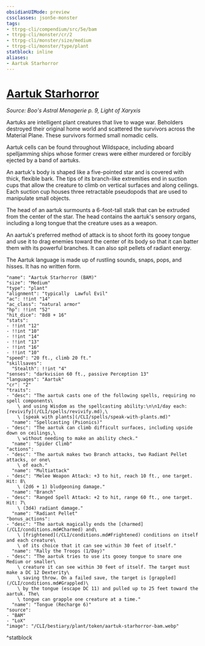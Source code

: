 ```yaml
---
obsidianUIMode: preview
cssclasses: json5e-monster
tags:
- ttrpg-cli/compendium/src/5e/bam
- ttrpg-cli/monster/cr/2
- ttrpg-cli/monster/size/medium
- ttrpg-cli/monster/type/plant
statblock: inline
aliases:
- Aartuk Starhorror
---
```

# [Aartuk Starhorror](CLI/bestiary/plant/aartuk-starhorror-bam.md)
*Source: Boo's Astral Menagerie p. 9, Light of Xaryxis*  

Aartuks are intelligent plant creatures that live to wage war. Beholders destroyed their original home world and scattered the survivors across the Material Plane. These survivors formed small nomadic cells.

Aartuk cells can be found throughout Wildspace, including aboard spelljamming ships whose former crews were either murdered or forcibly ejected by a band of aartuks.

An aartuk's body is shaped like a five-pointed star and is covered with thick, flexible bark. The tips of its branch-like extremities end in suction cups that allow the creature to climb on vertical surfaces and along ceilings. Each suction cup houses three retractable pseudopods that are used to manipulate small objects.

The head of an aartuk surmounts a 6-foot-tall stalk that can be extruded from the center of the star. The head contains the aartuk's sensory organs, including a long tongue that the creature uses as a weapon.

An aartuk's preferred method of attack is to shoot forth its gooey tongue and use it to drag enemies toward the center of its body so that it can batter them with its powerful branches. It can also spit pellets of radiant energy.

The Aartuk language is made up of rustling sounds, snaps, pops, and hisses. It has no written form.

```statblock
"name": "Aartuk Starhorror (BAM)"
"size": "Medium"
"type": "plant"
"alignment": "typically  Lawful Evil"
"ac": !!int "14"
"ac_class": "natural armor"
"hp": !!int "52"
"hit_dice": "8d8 + 16"
"stats":
- !!int "12"
- !!int "10"
- !!int "14"
- !!int "13"
- !!int "16"
- !!int "10"
"speed": "20 ft., climb 20 ft."
"skillsaves":
  "Stealth": !!int "4"
"senses": "darkvision 60 ft., passive Perception 13"
"languages": "Aartuk"
"cr": "2"
"traits":
- "desc": "The aartuk casts one of the following spells, requiring no spell components\
    \ and using Wisdom as the spellcasting ability:\n\n1/day each: [revivify](/CLI/spells/revivify.md),\
    \ [speak with plants](/CLI/spells/speak-with-plants.md)"
  "name": "Spellcasting (Psionics)"
- "desc": "The aartuk can climb difficult surfaces, including upside down on ceilings,\
    \ without needing to make an ability check."
  "name": "Spider Climb"
"actions":
- "desc": "The aartuk makes two Branch attacks, two Radiant Pellet attacks, or one\
    \ of each."
  "name": "Multiattack"
- "desc": "Melee Weapon Attack: +3 to hit, reach 10 ft., one target. Hit: 8\
    \ (2d6 + 1) bludgeoning damage."
  "name": "Branch"
- "desc": "Ranged Spell Attack: +2 to hit, range 60 ft., one target. Hit: 7\
    \ (3d4) radiant damage."
  "name": "Radiant Pellet"
"bonus_actions":
- "desc": "The aartuk magically ends the [charmed](/CLI/conditions.md#Charmed) and\
    \ [frightened](/CLI/conditions.md#Frightened) conditions on itself and each creature\
    \ of its choice that it can see within 30 feet of itself."
  "name": "Rally the Troops (1/Day)"
- "desc": "The aartuk tries to use its gooey tongue to snare one Medium or smaller\
    \ creature it can see within 30 feet of itself. The target must make a DC 12 Dexterity\
    \ saving throw. On a failed save, the target is [grappled](/CLI/conditions.md#Grappled)\
    \ by the tongue (escape DC 11) and pulled up to 25 feet toward the aartuk. The\
    \ tongue can grapple one creature at a time."
  "name": "Tongue (Recharge 6)"
"source":
- "BAM"
- "LoX"
"image": "/CLI/bestiary/plant/token/aartuk-starhorror-bam.webp"
```
^statblock